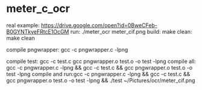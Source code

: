 # meter_c_ocr
real example: https://drive.google.com/open?id=0BweCFeb-B0GYNTkyeFRtcE1OcGM
run: ./meter_ocr meter_cif.png
build: make
clean: make clean

compile pngwrapper:
gcc -c pngwrapper.c -lpng

compile test:
gcc -c test.c
gcc pngwrapper.o test.o -o test -lpng
compile all: gcc -c pngwrapper.c -lpng && gcc -c test.c && gcc pngwrapper.o test.o -o test -lpng
compile and run:gcc -c pngwrapper.c -lpng && gcc -c test.c && gcc pngwrapper.o test.o -o test -lpng && ./test ~/Pictures/ocr/meter_cif.png
